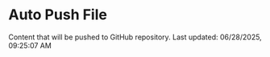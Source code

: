 # Auto Push File

Content that will be pushed to GitHub repository.
Last updated: 06/28/2025, 09:25:07 AM